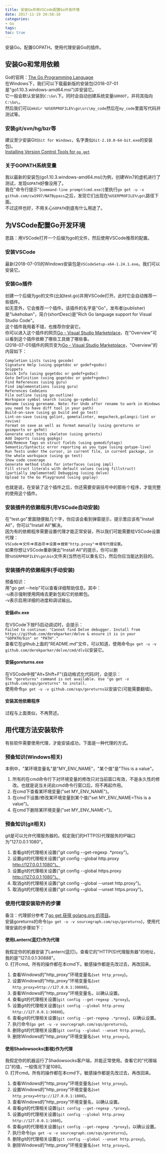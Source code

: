 ```yaml
---
title: 安装Go并用VSCode配置Go开发环境
date: 2017-11-19 20:58:18
categories:
- Go
tags:
toc: true
---
```

安装Go。配置GOPATH。使用代理安装Go的插件。  
<!-- more -->

## 安装Go和常用依赖
Go的官网：[The Go Programming Language](https://golang.org/)  
在Windows下，我们可以下载最新版的安装包(2018-07-01是"go1.10.3.windows-amd64.msi")并安装它。  
它一般会默认安装到`C:\Go\`下。同时会自动创建系统变量`GOROOT`，并将其指向`C:\Go\`。  
然后我们可以`mkdir %USERPROFILE%\go\src\my_code`然后在`my_code`里面写代码并测试等。  

### 安装git/svn/hg/bzr等
建议至少安装Git(`Git for Windows`，名字类似`Git-2.18.0-64-bit.exe`的安装包)。  
[Installing Version Control Tools for `go get`](https://golang.org/s/gogetcmd)  

### 关于GOPATH系统变量
我以最新的安装包(go1.10.3.windows-amd64.msi)为例，创建Win7的虚机进行了测试，发现`GOPATH`好像没用了。  
我在"命令行提示"(`command-line prompt(cmd.exe)`)里执行`go get -u -v github.com/cw1997/NATBypass`之后，发现它们出现在`%USERPROFILE%\go\`路径下面。  
不过这样也好，不用关心`GOPATH`到底有什么用途了。  

## 为VSCode配置Go开发环境  
思路：用VSCode打开一个后缀为go的文件，然后使用VSCode推荐的配置。  

### 安装VSCode
最新(2018-07-01)的Windows安装包是`VSCodeSetup-x64-1.24.1.exe`。我们可以安装它。  

### 安装Go插件  
创建一个后缀为go的文件(比如test.go)并用VSCode打开。此时它会自动推荐一些插件。  
如无意外，它会推荐一个插件。该插件的名字是"Go"，发布者(publisher)是"lukehoban"，简介(shortDesc)是"Rich Go language support for Visual Studio Code"。  
这个插件我用着不错，也推荐你安装它。  
你可以进入这个插件的网页[Go - Visual Studio Marketplace](https://marketplace.visualstudio.com/items?itemName=lukehoban.Go)，在"Overview"可以看到这个插件依赖了哪些工具做了哪些事。  
(2018-07-01)插件的网页变为[Go - Visual Studio Marketplace](https://marketplace.visualstudio.com/items?itemName=ms-vscode.Go)，"Overview"的内容如下：
```
Completion Lists (using gocode)
Signature Help (using gogetdoc or godef+godoc)
Snippets
Quick Info (using gogetdoc or godef+godoc)
Goto Definition (using gogetdoc or godef+godoc)
Find References (using guru)
Find implementations (using guru)
References CodeLens
File outline (using go-outline)
Workspace symbol search (using go-symbols)
Rename (using gorename. Note: For Undo after rename to work in Windows you need to have diff tool in your path)
Build-on-save (using go build and go test)
Lint-on-save (using golint, gometalinter, megacheck,golangci-lint or revive)
Format on save as well as format manually (using goreturns or goimports or gofmt)
Generate unit tests skeleton (using gotests)
Add Imports (using gopkgs)
Add/Remove Tags on struct fields (using gomodifytags)
Semantic/Syntactic error reporting as you type (using gotype-live)
Run Tests under the cursor, in current file, in current package, in the whole workspace (using go test)
Show code coverage
Generate method stubs for interfaces (using impl)
Fill struct literals with default values (using fillstruct)
[partially implemented] Debugging (using delve)
Upload to the Go Playground (using goplay)
```
也就是说，在安装了这个插件之后，你还需要安装括号中的那些个程序，才能完整的使用这个插件。  

### 安装插件的依赖程序(用VSCode自动安装)
在"test.go"里面随便敲几个字，你应该会看到弹窗提示，提示里应该有"Install All"，你可以"Install All"解决。  
因为有的依赖程序需要设置代理才能正常安装，所以我们可能需要给VSCode设置代理：  
`VSCode`=>`文件`=>`首选项`=>`设置`=>`搜索"http.proxy"`=>`填写代理设置`。  
如果你想让VSCode重新弹出"Install All"的提示，你可以删除`%USERPROFILE%\go\bin`文件夹(当然也可以重名它)，然后你应当能达到目的。  

### 安装插件的依赖程序(手动安装)  
预备知识：  
用"go get --help"可以查看详细帮助信息。其中：  
-u表示强制使用网络去更新包和它的依赖包。  
-v表示启用详细的进度和调试输出。  

#### 安装dlv.exe  
在VSCode下按F5启动调试时，会提示：  
`Failed to continue: "Cannot find Delve debugger. Install from https://github.com/derekparker/delve & ensure it is in your "GOPATH/bin" or "PATH"."`  
查看它在github上面的"README.md"文件，可以知道，使用命令`go get -u -v github.com/derekparker/delve/cmd/dlv`以安装它。  

#### 安装goreturns.exe  
在VSCode中按"Alt+Shift+F"(自动格式化代码)时，会提示：  
`The "goreturns" command is not available. Use "go get -v github.com/sqs/goreturns" to install.`  
使用命令`go get -u -v github.com/sqs/goreturns`以安装它(可能需要翻墙)。  

#### 安装其他依赖程序
过程与上面类似，不再赘述。  

## 用代理方法安装软件  
有些软件需要使用代理，才能安装成功，下面是一种代理的方式。  

### 预备知识(Windows相关)  
本例中，"某环境变量名"是"MY_ENV_NAME"，"某个值"是"This is a value"。  
1. 所有的在cmd命令行下对环境变量的修改只对当前窗口有效，不是永久性的修改。也就是说当关闭此cmd命令行窗口后，将不再起作用。  
2. 在cmd下查看某环境变量("set MY_ENV_NAME")。  
3. 在cmd下设置/修改某环境变量到某个值("set MY_ENV_NAME=This is a value")。  
4. 在cmd下删除某环境变量("set MY_ENV_NAME=")。  

### 预备知识(git相关)  
git是可以允许代理服务器的。假定我们的HTTP(S)代理服务的IP端口为"127.0.0.1:1080"。  
1. 查看git的代理相关设置("git config --get-regexp .*proxy")。  
2. 设置git的代理相关设置("git config --global  http.proxy http://127.0.0.1:1080")。  
3. 设置git的代理相关设置("git config --global https.proxy http://127.0.0.1:1080")。  
4. 取消git的代理相关设置("git config --global --unset  http.proxy")。  
5. 取消git的代理相关设置("git config --global --unset https.proxy")。  

### 使用代理安装软件的步骤  
备注：代理部分参考了[go get 获得 golang.org 的项目](https://www.cnblogs.com/ghj1976/p/5087049.html)。  
安装goreturns的命令(`go get -u -v sourcegraph.com/sqs/goreturns`)，使用代理安装的步骤如下：  

#### 使用Lantern(蓝灯)作为代理  
我假定你的机器安装了Lantern(蓝灯)。查看它的"HTTP(S)代理服务器"的地址，我的是"127.0.0.1:30888"。  
0. 打开cmd。所有的操作都在本cmd下。敏感操作都是先改过去，再改回来。  
1. 查看Windows的"http_proxy"环境变量名(`set http_proxy`)。  
2. 设置Windows的"http_proxy"环境变量名(`set http_proxy=http://127.0.0.1:30888`)。  
3. 查看Windows的"http_proxy"环境变量名，以确认设置。  
4. 查看git的代理相关设置(`git config --get-regexp .*proxy`)。  
5. 设置git的代理相关设置(`git config --global http.proxy http://127.0.0.1:30888`)。  
6. 查看git的代理相关设置(`git config --get-regexp .*proxy`)，以确认设置。  
7. 执行命令(`go get -u -v sourcegraph.com/sqs/goreturns`)。  
8.  删除git的代理相关设置(`git config --global --unset http.proxy`)。  
9. 删除Windows的"http_proxy"环境变量名(`set http_proxy=`)。  

#### 使用Shadowsocks(影梭)作为代理  
我假定你的机器运行了Shadowsocks客户端，并能正常使用。查看它的"代理端口"的值，一般情况下是1080。  
0. 打开cmd。所有的操作都在本cmd下。敏感操作都是先改过去，再改回来。  
1. 查看Windows的"http_proxy"环境变量名(`set http_proxy`)。  
2. 设置Windows的"http_proxy"环境变量名(`set http_proxy=http://127.0.0.1:1080`)。  
3. 查看Windows的"http_proxy"环境变量名，以确认设置。  
4. 查看git的代理相关设置(`git config --get-regexp .*proxy`)。  
5. 设置git的代理相关设置(`git config --global http.proxy http://127.0.0.1:1080`)。  
6. 查看git的代理相关设置(`git config --get-regexp .*proxy`)，以确认设置。  
7. 执行命令(`go get -u -v sourcegraph.com/sqs/goreturns`)。  
8.  删除git的代理相关设置(`git config --global --unset http.proxy`)。  
9. 删除Windows的"http_proxy"环境变量名(`set http_proxy=`)。  
